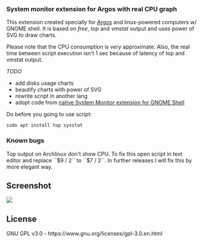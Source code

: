 <h3>System monitor extension for Argos with real CPU graph</h3>

This extension created specially for [Argos](https://github.com/p-e-w/argos) and linux-powered computers w/ GNOME shell.
It is based on *free*, *top* and *vmstat* output and uses power of SVG to draw charts.

Please note that the CPU consumption is *very* approximate. Also, the real time between script execution isn't 1 sec because of latency of top and vmstat output.

*TODO*

* add disks usage charts
* beautify charts with power of SVG
* rewrite script in another lang
* adopt code from [native System Monitor extension for GNOME Shell](https://github.com/paradoxxxzero/gnome-shell-system-monitor-applet)

Do before you going to use script:

```sudo apt install top sysstat```

<h3>Known bugs</h3>
Top output on Archlinux don't show CPU. To fix this open script in text editor and replace ``$9 / 2`` to ``$7 / 2``. In further releases I will fix this by more elegant way.


<h2>Screenshot</h2>

<img src="http://i.imgur.com/SSftwy4.png">

<h2>License</h2>
GNU GPL v3.0 - https://www.gnu.org/licenses/gpl-3.0.en.html


